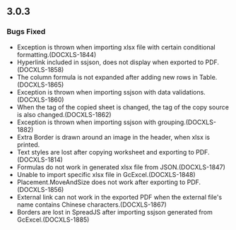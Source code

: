 ## 3.0.3
### Bugs Fixed
* Exception is thrown when importing xlsx file with certain conditional formatting.(DOCXLS-1844)
* Hyperlink included in ssjson, does not display when exported to PDF. (DOCXLS-1858)
* The column formula is not expanded after adding new rows in Table.(DOCXLS-1865)
* Exception is thrown when importing ssjson with data validations.(DOCXLS-1860)
* When the tag of the copied sheet is changed, the tag of the copy source is also changed.(DOCXLS-1862)
* Exception is thrown when importing ssjson with grouping.(DOCXLS-1882)
* Extra Border is drawn around an image in the header, when xlsx is printed.
* Text styles are lost after copying worksheet and exporting to PDF.(DOCXLS-1814)
* Formulas do not work in generated xlsx file from JSON.(DOCXLS-1847)
* Unable to import specific xlsx file in GcExcel.(DOCXLS-1848)
* Placement.MoveAndSize does not work after exporting to PDF.(DOCXLS-1856)
* External link can not work in the exported PDF when the external file's name contains Chinese characters.(DOCXLS-1867)
* Borders are lost in SpreadJS after importing ssjson generated from GcExcel.(DOCXLS-1885)